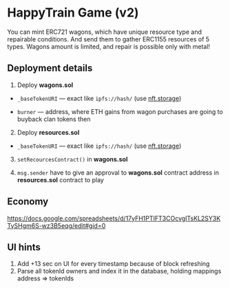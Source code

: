 # HappyTrain Game (v2)

You can mint ERC721 wagons, which have unique resource type and repairable conditions. And send them to gather ERC1155 resources of 5 types. Wagons amount is limited, and repair is possible only with metal!

## Deployment details

1. Deploy **wagons.sol**

- `_baseTokenURI` — exact like `ipfs://hash/` (use [nft.storage](https://nft.storage/))

- `burner` — address, where ETH gains from wagon purchases are going to buyback clan tokens then

2. Deploy **resources.sol**

- `_baseTokenURI` — exact like `ipfs://hash/` (use [nft.storage](https://nft.storage/))

3.  `setRecourcesContract()` in **wagons.sol**

4.  `msg.sender` have to give an approval to **wagons.sol** contract address in **resources.sol** contract to play

## Economy

https://docs.google.com/spreadsheets/d/17yFH1PTIFT3COcvgITsKL2SY3KTySHgm6S-wz3B5eqg/edit#gid=0

## UI hints

1. Add +13 sec on UI for every timestamp because of block refreshing
2. Parse all tokenId owners and index it in the database, holding mappings address => tokenIds
